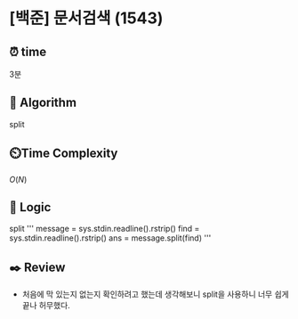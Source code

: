 # [백준] 문서검색 (1543)

## ⏰  **time**
3분

## :pushpin: **Algorithm**
split

## ⏲️**Time Complexity**

$O(N)$

## :round_pushpin: **Logic**
split
'''
message = sys.stdin.readline().rstrip()
find = sys.stdin.readline().rstrip()
ans = message.split(find)
'''

## :black_nib: **Review**
- 처음에 막 있는지 없는지 확인하려고 했는데 생각해보니 split을 사용하니 너무 쉽게 끝나 허무했다.
